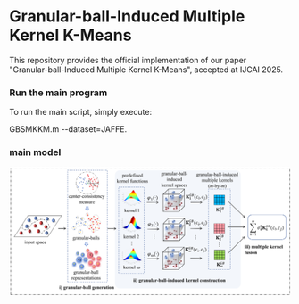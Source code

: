 # Granular-ball-Induced Multiple Kernel K-Means

This repository provides the official implementation of our paper  
"Granular-ball-Induced Multiple Kernel K-Means", accepted at IJCAI 2025.




### Run the main program

To run the main script, simply execute:

GBSMKKM.m --dataset=JAFFE.


### main model
![main model](flow.png)


